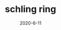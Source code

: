 ---
layout: semiterm
title: schling ring

phonetic: "shling ring"
ipa: "ʃlɪŋ ɹɪŋ"

definition: [
	{
		pos: noun,
		description: [
			{
				explanation: "A ring of liquid that has schling dripped around the base of a cup or container.",
				example: "When picking up the beer, my hand slightly brushed its schling ring."
			}
		]
	}
]

date: 2020-6-11
neologist: John
---